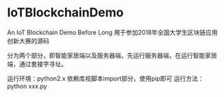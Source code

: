 # IoTBlockchainDemo
An IoT Blockchain Demo Before Long
用于参加2018年全国大学生区块链应用创新大赛的源码

分为两个部分，即智能家居端以及服务器端，先运行服务器端，在运行智能家居端，通过套接字寻址。

运行环境：python2.x
依赖库视脚本import部分，使用pip即可
运行方法：python xxx.py
